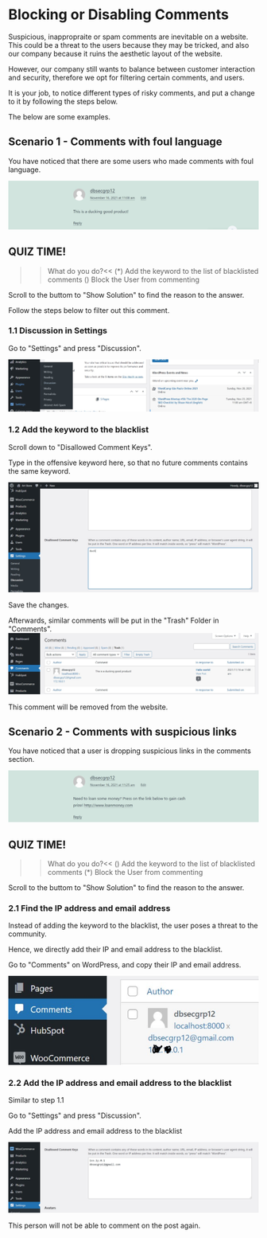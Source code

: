 # Blocking or Disabling Comments
Suspicious, inappropraite or spam comments are inevitable on a website. This could be a threat to the users because they may be tricked, and also our company because it ruins the aesthetic layout of the website. 

However, our company still wants to balance between customer interaction and security, therefore we opt for filtering certain comments, and users.

It is your job, to notice different types of risky comments, and put a change to it by following the steps below.

The below are some examples.

## Scenario 1 - Comments with foul language
You have noticed that there are some users who made comments with foul language.

![image](./assets/duck.jpg)


## QUIZ TIME!
>>What do you do?<<
(*) Add the keyword to the list of blacklisted comments
() Block the User from commenting

Scroll to the buttom to "Show Solution" to find the reason to the answer.

Follow the steps below to filter out this comment.

### 1.1 Discussion in Settings
Go to "Settings" and press "Discussion".

![image](./assets/discussionsettings.jpg)

### 1.2 Add the keyword to the blacklist
Scroll down to "Disallowed Comment Keys".

Type in the offensive keyword here, so that no future comments contains the same keyword.

![image](./assets/duckcomment.jpg)

Save the changes.

Afterwards, similar comments will be put in the "Trash" Folder in "Comments".
![image](./assets/trash.jpg)

This comment will be removed from the website.

## Scenario 2 - Comments with suspicious links
You have noticed that a user is dropping suspicious links in the comments section.

![image](./assets/loan.jpg)


## QUIZ TIME!
>>What do you do?<<
() Add the keyword to the list of blacklisted comments
(*) Block the User from commenting

Scroll to the buttom to "Show Solution" to find the reason to the answer.

### 2.1 Find the IP address and email address
Instead of adding the keyword to the blacklist, the user poses a threat to the community. 

Hence, we directly add their IP and email address to the blacklist.

Go to "Comments" on WordPress, and copy their IP and email address.

![image](./assets/ipemail.jpg)

### 2.2 Add the IP address and email address to the blacklist
Similar to step 1.1

Go to "Settings" and press "Discussion".

Add the IP address and email address to the blacklist

![image](./assets/blacklist.jpg)

This person will not be able to comment on the post again.
